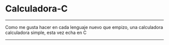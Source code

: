 # Calculadora-C

----

Como me gusta hacer en cada lenguaje nuevo que empizo, una calculadora calculadora simple, esta vez echa en C

----
